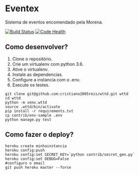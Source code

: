 # Eventex

Sistema de eventos encomendado pela Morena.

[![Build Status](https://travis-ci.org/cristiano2005reis/wttd.svg?branch=master)](https://travis-ci.org/cristiano2005reis/wttd)
[![Code Health](https://landscape.io/github/cristiano2005reis/wttd/master/landscape.svg?style=flat)](https://landscape.io/github/cristiano2005reis/wttd/master)


## Como desenvolver?

1. Clone o repositório.
2. Crie um virtualenv com python 3.6.
3. Ative o virtualenv.
4. Instale as dependencias.
5. Configure a instancia com o .env.
6. Execute os testes.

```console
git clone git@github.com:cristiano2005reis/wttd.git wttd
cd wttd
python -m venv.wttd
source .wttd/bin/activate
pip install -r requirements.txt
cp contrib/env-sample .env
python manage.py test
```

## Como fazer o deploy?
```console
heroku create minhainstancia
heroku config:push
heroku config:set SECRET_KEY=`python contrib/secret_gen.py`
heroku config:set DEBUG=False
#configuro o email
git push heroku master --force
```
